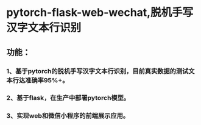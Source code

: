 # pytorch-flask-web-wechat,脱机手写汉字文本行识别
## 功能：
### 1、基于pytorch的脱机手写汉字文本行识别，目前真实数据的测试文本行达准确率95%+。
### 2、基于flask，在生产中部署pytorch模型。
### 3、实现web和微信小程序的前端展示应用。

